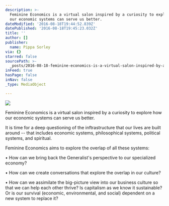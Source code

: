 ```yaml
---
description: >-
  Feminine Economics is a virtual salon inspired by a curiosity to explore how
  our economic systems can serve us better.
dateModified: '2016-08-18T19:44:52.839Z'
datePublished: '2016-08-18T19:45:23.032Z'
title: ''
author: []
publisher:
  name: Pippa Sorley
via: {}
starred: false
sourcePath: >-
  _posts/2016-08-18-feminine-economics-is-a-virtual-salon-inspired-by-a-curiosit.md
inFeed: true
hasPage: false
inNav: false
_type: MediaObject

---
```

![](https://the-grid-user-content.s3-us-west-2.amazonaws.com/5e67d967-88c1-4b75-821d-cafd09acb18e.jpg)

Feminine Economics is a virtual salon inspired by a curiosity to explore how our economic systems can serve us better.

It is time for a deep questioning of the inftrastructure that our lives are built around -- that includes economic systems, philosophical systems, political systems, and spiritual.

Feminine Economics aims to explore the overlap of all these systems:

• How can we bring back the Generalist's perspective to our specialized economy?

• How can we create conversations that explore the overlap in our culture?

• How can we assimilate the big-picture view into our business culture so that we can help each other thrive? Is capitalism as we know it sustainable? Or is our survival (economic, environmental, and social) dependent on a new system to replace it?